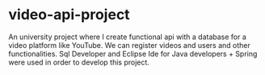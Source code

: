 # video-api-project
An university project where I create functional api with a database for a video platform like YouTube. We can register videos and users and other functionalities. Sql Developer and Eclipse Ide for Java developers + Spring were used in order to develop this project.
